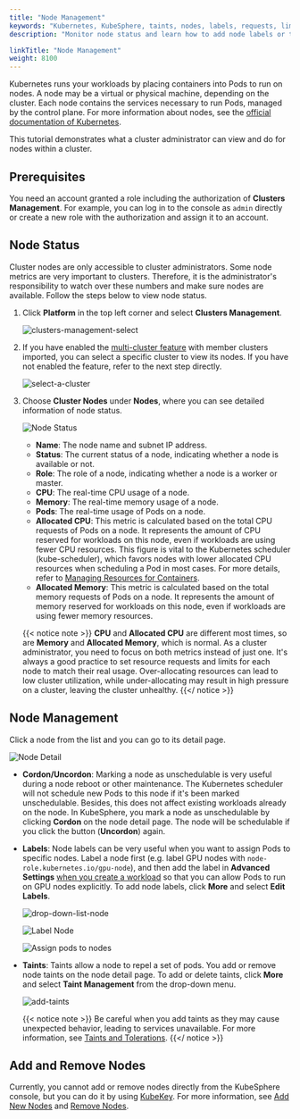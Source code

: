 ```yaml
---
title: "Node Management"
keywords: "Kubernetes, KubeSphere, taints, nodes, labels, requests, limits"
description: "Monitor node status and learn how to add node labels or taints."

linkTitle: "Node Management"
weight: 8100
---
```


Kubernetes runs your workloads by placing containers into Pods to run on nodes. A node may be a virtual or physical machine, depending on the cluster. Each node contains the services necessary to run Pods, managed by the control plane. For more information about nodes, see the [official documentation of Kubernetes](https://kubernetes.io/docs/concepts/architecture/nodes/).

This tutorial demonstrates what a cluster administrator can view and do for nodes within a cluster.

## Prerequisites

You need an account granted a role including the authorization of **Clusters Management**. For example, you can log in to the console as `admin` directly or create a new role with the authorization and assign it to an account.

## Node Status

Cluster nodes are only accessible to cluster administrators. Some node metrics are very important to clusters. Therefore, it is the administrator's responsibility to watch over these numbers and make sure nodes are available. Follow the steps below to view node status.

1. Click **Platform** in the top left corner and select **Clusters Management**.

    ![clusters-management-select](/images/docs/cluster-administration/node-management/clusters-management-select.jpg)

2. If you have enabled the [multi-cluster feature](../../multicluster-management/) with member clusters imported, you can select a specific cluster to view its nodes. If you have not enabled the feature, refer to the next step directly.

    ![select-a-cluster](/images/docs/cluster-administration/node-management/select-a-cluster.jpg)

3. Choose **Cluster Nodes** under **Nodes**, where you can see detailed information of node status.

    ![Node Status](/images/docs/cluster-administration/node-management/node_status.png)

    - **Name**: The node name and subnet IP address.
    - **Status**: The current status of a node, indicating whether a node is available or not.
    - **Role**: The role of a node, indicating whether a node is a worker or master.
    - **CPU**: The real-time CPU usage of a node.
    - **Memory**: The real-time memory usage of a node.
    - **Pods**: The real-time usage of Pods on a node.
    - **Allocated CPU**: This metric is calculated based on the total CPU requests of Pods on a node. It represents the amount of CPU reserved for workloads on this node, even if workloads are using fewer CPU resources. This figure is vital to the Kubernetes scheduler (kube-scheduler), which favors nodes with lower allocated CPU resources when scheduling a Pod in most cases. For more details, refer to [Managing Resources for Containers](https://kubernetes.io/docs/concepts/configuration/manage-resources-containers/).
    - **Allocated Memory**: This metric is calculated based on the total memory requests of Pods on a node. It represents the amount of memory reserved for workloads on this node, even if workloads are using fewer memory resources.

    {{< notice note >}}
**CPU** and **Allocated CPU** are different most times, so are **Memory** and **Allocated Memory**, which is normal. As a cluster administrator, you need to focus on both metrics instead of just one. It's always a good practice to set resource requests and limits for each node to match their real usage. Over-allocating resources can lead to low cluster utilization, while under-allocating may result in high pressure on a cluster, leaving the cluster unhealthy.
    {{</ notice >}}

## Node Management

Click a node from the list and you can go to its detail page.

![Node Detail](/images/docs/cluster-administration/node-management/node_detail.png)

- **Cordon/Uncordon**: Marking a node as unschedulable is very useful during a node reboot or other maintenance. The Kubernetes scheduler will not schedule new Pods to this node if it's been marked unschedulable. Besides, this does not affect existing workloads already on the node. In KubeSphere, you mark a node as unschedulable by clicking **Cordon** on the node detail page. The node will be schedulable if you click the button (**Uncordon**) again.
- **Labels**: Node labels can be very useful when you want to assign Pods to specific nodes. Label a node first (e.g. label GPU nodes with `node-role.kubernetes.io/gpu-node`), and then add the label in **Advanced Settings** [when you create a workload](../../project-user-guide/application-workloads/deployments/#step-5-configure-advanced-settings) so that you can allow Pods to run on GPU nodes explicitly. To add node labels, click **More** and select **Edit Labels**.

    ![drop-down-list-node](/images/docs/cluster-administration/node-management/drop-down-list-node.jpg)

    ![Label Node](/images/docs/cluster-administration/node-management/label_node.jpg)

    ![Assign pods to nodes](/images/docs/cluster-administration/node-management/assign_pods_to_node.jpg)

- **Taints**: Taints allow a node to repel a set of pods. You add or remove node taints on the node detail page. To add or delete taints, click **More** and select **Taint Management** from the drop-down menu.

    ![add-taints](/images/docs/cluster-administration/node-management/add-taints.jpg)

    {{< notice note >}}
Be careful when you add taints as they may cause unexpected behavior, leading to services unavailable. For more information, see [Taints and Tolerations](https://kubernetes.io/docs/concepts/scheduling-eviction/taint-and-toleration/).
    {{</ notice >}}

## Add and Remove Nodes

Currently, you cannot add or remove nodes directly from the KubeSphere console, but you can do it by using [KubeKey](https://github.com/kubesphere/kubekey). For more information, see [Add New Nodes](../../installing-on-linux/cluster-operation/add-new-nodes/) and [Remove Nodes](../../installing-on-linux/cluster-operation/remove-nodes/).

